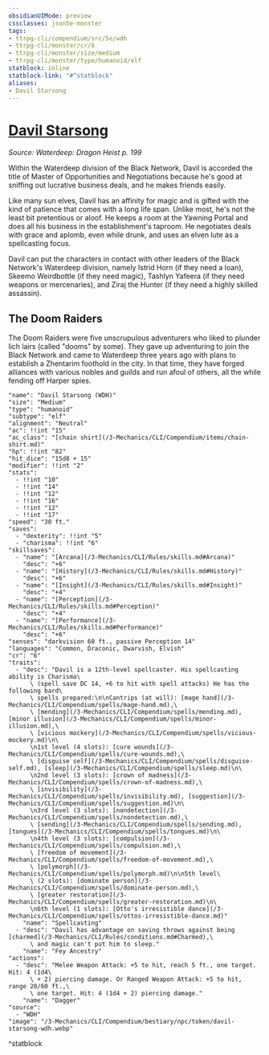 ```yaml
---
obsidianUIMode: preview
cssclasses: json5e-monster
tags:
- ttrpg-cli/compendium/src/5e/wdh
- ttrpg-cli/monster/cr/6
- ttrpg-cli/monster/size/medium
- ttrpg-cli/monster/type/humanoid/elf
statblock: inline
statblock-link: "#^statblock"
aliases:
- Davil Starsong
---
```

# [Davil Starsong](3-Mechanics\CLI\Compendium\bestiary\npc/davil-starsong-wdh.md)
*Source: Waterdeep: Dragon Heist p. 199*  

Within the Waterdeep division of the Black Network, Davil is accorded the title of Master of Opportunities and Negotiations because he's good at sniffing out lucrative business deals, and he makes friends easily.

Like many sun elves, Davil has an affinity for magic and is gifted with the kind of patience that comes with a long life span. Unlike most, he's not the least bit pretentious or aloof. He keeps a room at the Yawning Portal and does all his business in the establishment's taproom. He negotiates deals with grace and aplomb, even while drunk, and uses an elven lute as a spellcasting focus.

Davil can put the characters in contact with other leaders of the Black Network's Waterdeep division, namely Istrid Horn (if they need a loan), Skeemo Weirdbottle (if they need magic), Tashlyn Yafeera (if they need weapons or mercenaries), and Ziraj the Hunter (if they need a highly skilled assassin).

## The Doom Raiders

The Doom Raiders were five unscrupulous adventurers who liked to plunder lich lairs (called "dooms" by some). They gave up adventuring to join the Black Network and came to Waterdeep three years ago with plans to establish a Zhentarim foothold in the city. In that time, they have forged alliances with various nobles and guilds and run afoul of others, all the while fending off Harper spies.

```statblock
"name": "Davil Starsong (WDH)"
"size": "Medium"
"type": "humanoid"
"subtype": "elf"
"alignment": "Neutral"
"ac": !!int "15"
"ac_class": "[chain shirt](/3-Mechanics/CLI/Compendium/items/chain-shirt.md)"
"hp": !!int "82"
"hit_dice": "15d8 + 15"
"modifier": !!int "2"
"stats":
  - !!int "10"
  - !!int "14"
  - !!int "12"
  - !!int "16"
  - !!int "12"
  - !!int "17"
"speed": "30 ft."
"saves":
  - "dexterity": !!int "5"
  - "charisma": !!int "6"
"skillsaves":
  - "name": "[Arcana](/3-Mechanics/CLI/Rules/skills.md#Arcana)"
    "desc": "+6"
  - "name": "[History](/3-Mechanics/CLI/Rules/skills.md#History)"
    "desc": "+6"
  - "name": "[Insight](/3-Mechanics/CLI/Rules/skills.md#Insight)"
    "desc": "+4"
  - "name": "[Perception](/3-Mechanics/CLI/Rules/skills.md#Perception)"
    "desc": "+4"
  - "name": "[Performance](/3-Mechanics/CLI/Rules/skills.md#Performance)"
    "desc": "+6"
"senses": "darkvision 60 ft., passive Perception 14"
"languages": "Common, Draconic, Dwarvish, Elvish"
"cr": "6"
"traits":
  - "desc": "Davil is a 12th-level spellcaster. His spellcasting ability is Charisma\
      \ (spell save DC 14, +6 to hit with spell attacks) He has the following bard\
      \ spells prepared:\n\nCantrips (at will): [mage hand](/3-Mechanics/CLI/Compendium/spells/mage-hand.md),\
      \ [mending](/3-Mechanics/CLI/Compendium/spells/mending.md), [minor illusion](/3-Mechanics/CLI/Compendium/spells/minor-illusion.md),\
      \ [vicious mockery](/3-Mechanics/CLI/Compendium/spells/vicious-mockery.md)\n\
      \n1st level (4 slots): [cure wounds](/3-Mechanics/CLI/Compendium/spells/cure-wounds.md),\
      \ [disguise self](/3-Mechanics/CLI/Compendium/spells/disguise-self.md), [sleep](/3-Mechanics/CLI/Compendium/spells/sleep.md)\n\
      \n2nd level (3 slots): [crown of madness](/3-Mechanics/CLI/Compendium/spells/crown-of-madness.md),\
      \ [invisibility](/3-Mechanics/CLI/Compendium/spells/invisibility.md), [suggestion](/3-Mechanics/CLI/Compendium/spells/suggestion.md)\n\
      \n3rd level (3 slots): [nondetection](/3-Mechanics/CLI/Compendium/spells/nondetection.md),\
      \ [sending](/3-Mechanics/CLI/Compendium/spells/sending.md), [tongues](/3-Mechanics/CLI/Compendium/spells/tongues.md)\n\
      \n4th level (3 slots): [compulsion](/3-Mechanics/CLI/Compendium/spells/compulsion.md),\
      \ [freedom of movement](/3-Mechanics/CLI/Compendium/spells/freedom-of-movement.md),\
      \ [polymorph](/3-Mechanics/CLI/Compendium/spells/polymorph.md)\n\n5th level\
      \ (2 slots): [dominate person](/3-Mechanics/CLI/Compendium/spells/dominate-person.md),\
      \ [greater restoration](/3-Mechanics/CLI/Compendium/spells/greater-restoration.md)\n\
      \n6th level (1 slots): [Otto's irresistible dance](/3-Mechanics/CLI/Compendium/spells/ottos-irresistible-dance.md)"
    "name": "Spellcasting"
  - "desc": "Davil has advantage on saving throws against being [charmed](/3-Mechanics/CLI/Rules/conditions.md#Charmed),\
      \ and magic can't put him to sleep."
    "name": "Fey Ancestry"
"actions":
  - "desc": "Melee Weapon Attack: +5 to hit, reach 5 ft., one target. Hit: 4 (1d4\
      \ + 2) piercing damage. Or Ranged Weapon Attack: +5 to hit, range 20/60 ft.,\
      \ one target. Hit: 4 (1d4 + 2) piercing damage."
    "name": "Dagger"
"source":
  - "WDH"
"image": "/3-Mechanics/CLI/Compendium/bestiary/npc/token/davil-starsong-wdh.webp"
```
^statblock